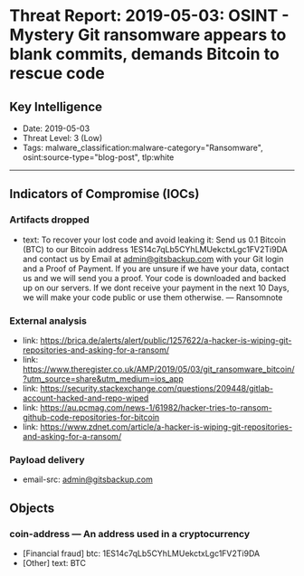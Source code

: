 # Threat Report: 2019-05-03: OSINT - Mystery Git ransomware appears to blank commits, demands Bitcoin to rescue code


## Key Intelligence
* Date: 2019-05-03
* Threat Level: 3 (Low)
* Tags: malware_classification:malware-category="Ransomware", osint:source-type="blog-post", tlp:white

---

## Indicators of Compromise (IOCs)
### Artifacts dropped
* text: To recover your lost code and avoid leaking it: Send us 0.1 Bitcoin (BTC) to our Bitcoin address 1ES14c7qLb5CYhLMUekctxLgc1FV2Ti9DA and contact us by Email at admin@gitsbackup.com with your Git login and a Proof of Payment. If you are unsure if we have your data, contact us and we will send you a proof. Your code is downloaded and backed up on our servers. If we dont receive your payment in the next 10 Days, we will make your code public or use them otherwise. — Ransomnote

### External analysis
* link: https://brica.de/alerts/alert/public/1257622/a-hacker-is-wiping-git-repositories-and-asking-for-a-ransom/
* link: https://www.theregister.co.uk/AMP/2019/05/03/git_ransomware_bitcoin/?utm_source=share&utm_medium=ios_app
* link: https://security.stackexchange.com/questions/209448/gitlab-account-hacked-and-repo-wiped
* link: https://au.pcmag.com/news-1/61982/hacker-tries-to-ransom-github-code-repositories-for-bitcoin
* link: https://www.zdnet.com/article/a-hacker-is-wiping-git-repositories-and-asking-for-a-ransom/

### Payload delivery
* email-src: admin@gitsbackup.com

## Objects
### coin-address — An address used in a cryptocurrency
* [Financial fraud] btc: 1ES14c7qLb5CYhLMUekctxLgc1FV2Ti9DA
* [Other] text: BTC
